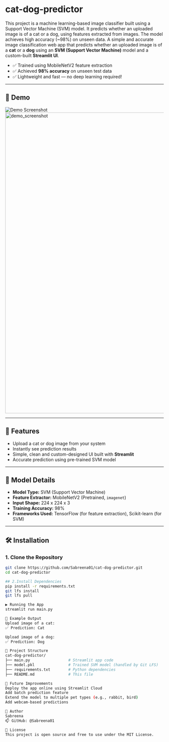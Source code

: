 # cat-dog-predictor
This project is a machine learning-based image classifier built using a Support Vector Machine (SVM) model. It predicts whether an uploaded image is of a cat or a dog, using features extracted from images. The model achieves high accuracy (~98%) on unseen data.
A simple and accurate image classification web app that predicts whether an uploaded image is of a **cat** or a **dog** using an **SVM (Support Vector Machine)** model and a custom-built **Streamlit UI**.

- ✅ Trained using MobileNetV2 feature extraction
- ✅ Achieved **98% accuracy** on unseen test data
- ✅ Lightweight and fast — no deep learning required!

---

## 📸 Demo

![Demo Screenshot](demo_screenshot.png) 
<img width="953" alt="demo_screenshot" src="https://github.com/user-attachments/assets/3c269e33-83a9-4d33-bd2a-e1059fc00ef8" />

---

## 🚀 Features

- Upload a cat or dog image from your system
- Instantly see prediction results
- Simple, clean and custom-designed UI built with **Streamlit**
- Accurate prediction using pre-trained SVM model

---

## 🧠 Model Details

- **Model Type:** SVM (Support Vector Machine)
- **Feature Extractor:** MobileNetV2 (Pretrained, `imagenet`)
- **Input Shape:** 224 x 224 x 3
- **Training Accuracy:** 98%
- **Frameworks Used:** TensorFlow (for feature extraction), Scikit-learn (for SVM)

---

## 🛠️ Installation

### 1. Clone the Repository

```bash
git clone https://github.com/Sabreena01/cat-dog-predictor.git
cd cat-dog-predictor

## 2.Install Dependencies
pip install -r requirements.txt
git lfs install
git lfs pull

▶️ Running the App
streamlit run main.py

🧪 Example Output
Upload image of a cat:
✅ Prediction: Cat

Upload image of a dog:
✅ Prediction: Dog

📂 Project Structure
cat-dog-predictor/
├── main.py                 # Streamlit app code
├── model.pkl               # Trained SVM model (handled by Git LFS)
├── requirements.txt        # Python dependencies
├── README.md               # This file

🧠 Future Improvements
Deploy the app online using Streamlit Cloud
Add batch prediction feature
Extend the model to multiple pet types (e.g., rabbit, bird)
Add webcam-based predictions

📢 Author
Sabreena
📫 GitHub: @Sabreena01

📝 License
This project is open source and free to use under the MIT License.






